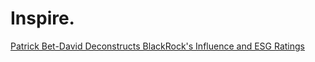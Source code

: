 # Inspire.
[Patrick Bet-David Deconstructs BlackRock's Influence and ESG Ratings](https://youtu.be/Mvh4o6x3-GQ)
